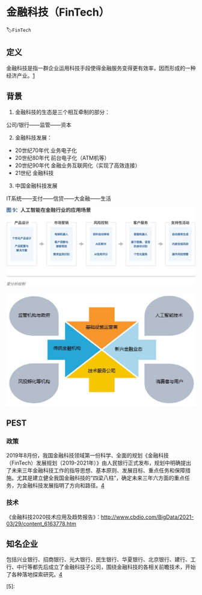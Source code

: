 # 金融科技（FinTech）
:label:`FinTech`

## 定义

金融科技是指一群企业运用科技手段使得金融服务变得更有效率，因而形成的一种经济产业。[1]

## 背景

1. 金融科技的生态是三个相互牵制的部分：

公司/银行——监管——资本

2. 金融科技发展：

- 20世纪70年代 业务电子化
- 20世纪80年代 前台电子化（ATM机等）
- 20世纪90年代 金融业务互联网化（实现了高效连接）
- 21世纪 金融科技

3. 中国金融科技发展

IT系统——支付——信贷——大金融——生活

![应用场景[2]](../img/AI_finance.png)

![智能金融[3]](../img/finance_AI.jpg)

## PEST

### 政策

2019年8月份，我国金融科技领域第一份科学、全面的规划《金融科技（FinTech）发展规划（2019-2021年）》由人民银行正式发布，规划中明确提出了未来三年金融科技工作的指导思想、基本原则、发展目标、重点任务和保障措施。尤其是建立健全我国金融科技的“四梁八柱”，确定未来三年六方面的重点任务，为金融科技发展指明了方向和路径。[4]

### 技术

《金融科技2020技术应用及趋势报告》：http://www.cbdio.com/BigData/2021-03/29/content_6163778.htm

## 知名企业

包括兴业银行、招商银行、光大银行、民生银行、华夏银行、北京银行、建行、工行、中行等都先后成立了金融科技子公司，围绕金融科技的各相关前瞻技术，开始了各种落地探索研究。[4]

[1]: https://zh.wikipedia.org/wiki/%E9%87%91%E8%9E%8D%E7%A7%91%E6%8A%80
[2]: https://www.donews.com/news/detail/4/3084506.html
[3]: https://weread.qq.com/web/reader/e77325105e4e55e77af47dbk45c322601945c48cce2e120
[4]: https://www.weiyangx.com/378231.html
[5]:
